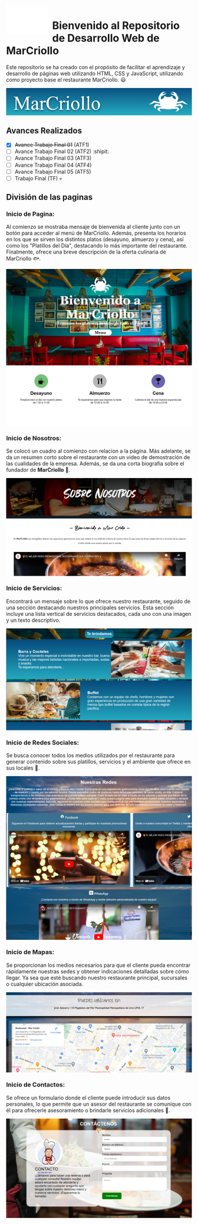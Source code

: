 <img width="115" height="80" align="left" style="float: left; margin: 0 10px 0 0;" alt="MarCriollo Logo" src="Pag_MarCriollo/src/img/crab.png">

# Bienvenido al Repositorio de Desarrollo Web de MarCriollo
Este repositorio se ha creado con el propósito de facilitar el aprendizaje y desarrollo de páginas web utilizando HTML, CSS y JavaScript, utilizando como proyecto base el restaurante MarCriollo. :smiley:

<img width="auto" height="auto" align="center" alt="Inicio" src=".readmes/img/Encabezado.png">

## Avances Realizados
- [x] ~~Avance Trabajo Final 01~~ (ATF1)
- [ ] Avance Trabajo Final 02 (ATF2) :shipit:
- [ ] Avance Trabajo Final 03 (ATF3)
- [ ] Avance Trabajo Final 04 (ATF4)
- [ ] Avance Trabajo Final 05 (ATF5)
- [ ] Trabajo Final (TF) :skull:

## División de las paginas

### Inicio de Pagina:
Al comienzo se mostraba mensaje de bienvenida al cliente junto con un botón para acceder al menú de MarCriollo. Además, presenta los horarios en los que se sirven los distintos platos (desayuno, almuerzo y cena), así como los "Platillos del Día", destacando lo más importante del restaurante. Finalmente, ofrece una breve descripción de la oferta culinaria de MarCriollo :fish:.

<img width="auto" height="auto" align="center" alt="Inicio" src=".readmes/img/Inicio.png">

### Inicio de Nosotros:
Se colocó un cuadro al comienzo con relacion a la página. Más adelante, se da un resumen corto sobre el restaurante con un video de demostración de las cualidades de la empresa. Además, se da una corta biografia sobre el fundador de **MarCriollo** :raised_hands:.

<img width="auto" height="auto" align="center" alt="Inicio" src=".readmes/img/Nosotros.png">

### Inicio de Servicios:
Encontrará un mensaje sobre lo que ofrece nuestro restaurante, seguido de una sección destacando nuestros principales servicios. Esta sección incluye una lista vertical de servicios destacados, cada uno con una imagen y un texto descriptivo.

<img width="auto" height="auto" align="center" alt="Inicio" src=".readmes/img/Servicios.png">

### Inicio de Redes Sociales:
Se busca conocer todos los medios utilizados por el restaurante para generar contenido sobre sus platillos, servicios y el ambiente que ofrece en sus locales :iphone:.

<img width="auto" height="auto" align="center" alt="Inicio" src=".readmes/img/redSocial.png">

### Inicio de Mapas:
Se proporcionan los medios necesarios para que el cliente pueda encontrar rápidamente nuestras sedes y obtener indicaciones detalladas sobre cómo llegar. Ya sea que esté buscando nuestro restaurante principal, sucursales o cualquier ubicación asociada.

<img width="auto" height="auto" align="center" alt="Inicio" src=".readmes/img/Mapas.png">

### Inicio de Contactos:
Se ofrece un formulario donde el cliente puede introducir sus datos personales, lo que permite que un asesor del restaurante se comunique con él para ofrecerle asesoramiento o brindarle servicios adicionales :memo:.

<img width="auto" height="auto" align="center" alt="Inicio" src=".readmes/img/Contacto.png">
